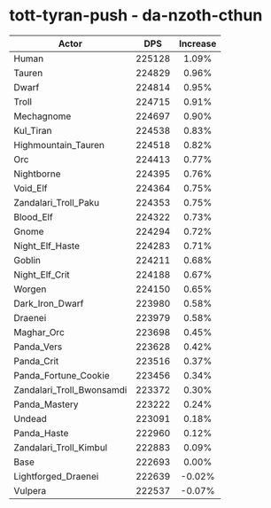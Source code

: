 # tott-tyran-push - da-nzoth-cthun
| Actor | DPS | Increase |
|---|:---:|:---:|
|Human|225128|1.09%|
|Tauren|224829|0.96%|
|Dwarf|224814|0.95%|
|Troll|224715|0.91%|
|Mechagnome|224697|0.90%|
|Kul_Tiran|224538|0.83%|
|Highmountain_Tauren|224518|0.82%|
|Orc|224413|0.77%|
|Nightborne|224395|0.76%|
|Void_Elf|224364|0.75%|
|Zandalari_Troll_Paku|224353|0.75%|
|Blood_Elf|224322|0.73%|
|Gnome|224294|0.72%|
|Night_Elf_Haste|224283|0.71%|
|Goblin|224211|0.68%|
|Night_Elf_Crit|224188|0.67%|
|Worgen|224150|0.65%|
|Dark_Iron_Dwarf|223980|0.58%|
|Draenei|223979|0.58%|
|Maghar_Orc|223698|0.45%|
|Panda_Vers|223628|0.42%|
|Panda_Crit|223516|0.37%|
|Panda_Fortune_Cookie|223456|0.34%|
|Zandalari_Troll_Bwonsamdi|223372|0.30%|
|Panda_Mastery|223222|0.24%|
|Undead|223091|0.18%|
|Panda_Haste|222960|0.12%|
|Zandalari_Troll_Kimbul|222883|0.09%|
|Base|222693|0.00%|
|Lightforged_Draenei|222639|-0.02%|
|Vulpera|222537|-0.07%|
